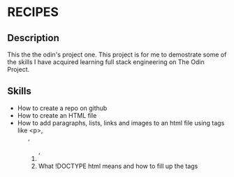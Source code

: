 # RECIPES

## Description
This the the odin's project one. This project is for me to demostrate some of the skills I have acquired learning full stack engineering on The Odin Project.

## Skills
- How to create a repo on github
- How to create an HTML file
- How to add paragraphs, lists, links and images to an html file using tags like \<p\>, <ul>, <ol>, <li>
- What !DOCTYPE html means and how to fill up the <head> tags
